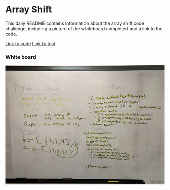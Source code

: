 # Array Shift
This daily README contains information about the array shift code challenge, including a picture of the whiteboard completed and a link to the code.

[Link to code](./src/main/java/challenges/ArrayShift.java)
[Link to test](./src/test/java/challenges/ArrayShiftTest.java)

### White board
![pic](./assets/whiteboardC1Img.jpg)

